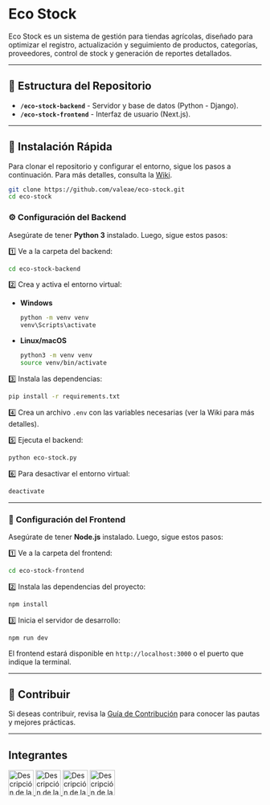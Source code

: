 # **Eco Stock**  
Eco Stock es un sistema de gestión para tiendas agrícolas, diseñado para optimizar el registro, actualización y seguimiento de productos, categorías, proveedores, control de stock y generación de reportes detallados.

---

## 📂 **Estructura del Repositorio**  

- **`/eco-stock-backend`** - Servidor y base de datos (Python - Django).  
- **`/eco-stock-frontend`** - Interfaz de usuario (Next.js).  

---

## 🚀 **Instalación Rápida**  

Para clonar el repositorio y configurar el entorno, sigue los pasos a continuación. Para más detalles, consulta la [Wiki](https://github.com/valeae/eco-stock/wiki).  

```sh
git clone https://github.com/valeae/eco-stock.git
cd eco-stock
```

### ⚙️ **Configuración del Backend**  
Asegúrate de tener **Python 3** instalado. Luego, sigue estos pasos:  

1️⃣ Ve a la carpeta del backend:  
```sh
cd eco-stock-backend
```

2️⃣ Crea y activa el entorno virtual:  
- **Windows**  
  ```sh
  python -m venv venv
  venv\Scripts\activate
  ```
- **Linux/macOS**  
  ```sh
  python3 -m venv venv
  source venv/bin/activate
  ```

3️⃣ Instala las dependencias:  
```sh
pip install -r requirements.txt
```

4️⃣ Crea un archivo `.env` con las variables necesarias (ver la Wiki para más detalles).  

5️⃣ Ejecuta el backend:  
```sh
python eco-stock.py
```

6️⃣ Para desactivar el entorno virtual:  
```sh
deactivate
```

---

### 🎨 **Configuración del Frontend**  
Asegúrate de tener **Node.js** instalado. Luego, sigue estos pasos:  

1️⃣ Ve a la carpeta del frontend:  
```sh
cd eco-stock-frontend
```

2️⃣ Instala las dependencias del proyecto:  
```sh
npm install
```

3️⃣ Inicia el servidor de desarrollo:  
```sh
npm run dev
```

El frontend estará disponible en `http://localhost:3000` o el puerto que indique la terminal.  

---

## 🤝 **Contribuir**  
Si deseas contribuir, revisa la [Guía de Contribución](https://github.com/valeae/eco-stock/wiki/Gu%C3%ADa-de-Contribuci%C3%B3n) para conocer las pautas y mejores prácticas.  

---

## Integrantes

<a href="https://github.com/valeae/eco-stock/graphs/contributors">  
  <img src="https://avatars.githubusercontent.com/u/69222427?v=4" alt="Descripción de la imagen" width="50" height="50">
  <img src="https://avatars.githubusercontent.com/u/160869357?v=4" alt="Descripción de la imagen" width="50" height="50">
  <img src="https://avatars.githubusercontent.com/u/179845125?v=4" alt="Descripción de la imagen" width="50" height="50">
  <img src="https://avatars.githubusercontent.com/u/158776351?v=4" alt="Descripción de la imagen" width="50" height="50">
</a>
